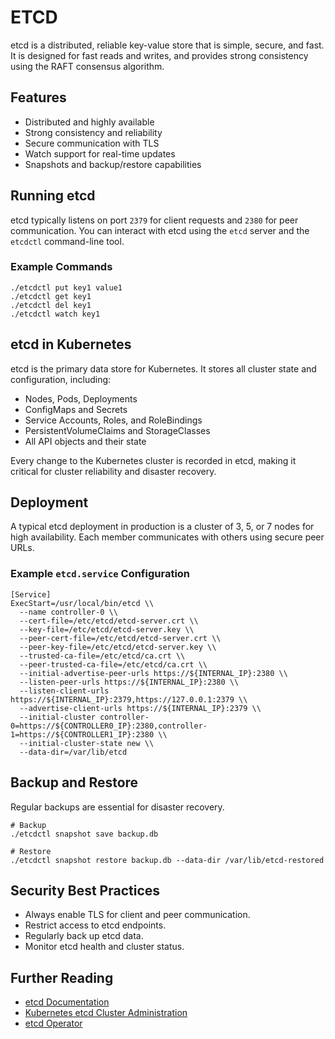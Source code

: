 # ETCD

etcd is a distributed, reliable key-value store that is simple, secure, and fast. It is designed for fast reads and writes, and provides strong consistency using the RAFT consensus algorithm.

## Features

- Distributed and highly available
- Strong consistency and reliability
- Secure communication with TLS
- Watch support for real-time updates
- Snapshots and backup/restore capabilities

## Running etcd

etcd typically listens on port `2379` for client requests and `2380` for peer communication. You can interact with etcd using the `etcd` server and the `etcdctl` command-line tool.

### Example Commands

```shell
./etcdctl put key1 value1
./etcdctl get key1
./etcdctl del key1
./etcdctl watch key1
```

## etcd in Kubernetes

etcd is the primary data store for Kubernetes. It stores all cluster state and configuration, including:

- Nodes, Pods, Deployments
- ConfigMaps and Secrets
- Service Accounts, Roles, and RoleBindings
- PersistentVolumeClaims and StorageClasses
- All API objects and their state

Every change to the Kubernetes cluster is recorded in etcd, making it critical for cluster reliability and disaster recovery.

## Deployment

A typical etcd deployment in production is a cluster of 3, 5, or 7 nodes for high availability. Each member communicates with others using secure peer URLs.

### Example `etcd.service` Configuration

```shell
[Service]
ExecStart=/usr/local/bin/etcd \\
  --name controller-0 \\
  --cert-file=/etc/etcd/etcd-server.crt \\
  --key-file=/etc/etcd/etcd-server.key \\
  --peer-cert-file=/etc/etcd/etcd-server.crt \\
  --peer-key-file=/etc/etcd/etcd-server.key \\
  --trusted-ca-file=/etc/etcd/ca.crt \\
  --peer-trusted-ca-file=/etc/etcd/ca.crt \\
  --initial-advertise-peer-urls https://${INTERNAL_IP}:2380 \\
  --listen-peer-urls https://${INTERNAL_IP}:2380 \\
  --listen-client-urls https://${INTERNAL_IP}:2379,https://127.0.0.1:2379 \\
  --advertise-client-urls https://${INTERNAL_IP}:2379 \\
  --initial-cluster controller-0=https://${CONTROLLER0_IP}:2380,controller-1=https://${CONTROLLER1_IP}:2380 \\
  --initial-cluster-state new \\
  --data-dir=/var/lib/etcd
```

## Backup and Restore

Regular backups are essential for disaster recovery.

```shell
# Backup
./etcdctl snapshot save backup.db

# Restore
./etcdctl snapshot restore backup.db --data-dir /var/lib/etcd-restored
```

## Security Best Practices

- Always enable TLS for client and peer communication.
- Restrict access to etcd endpoints.
- Regularly back up etcd data.
- Monitor etcd health and cluster status.

## Further Reading

- [etcd Documentation](https://etcd.io/docs/)
- [Kubernetes etcd Cluster Administration](https://kubernetes.io/docs/tasks/administer-cluster/configure-upgrade-etcd/)
- [etcd Operator](https://github.com/etcd-io/etcd-operator)

